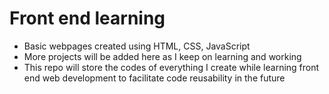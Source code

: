 # Front end learning
* Basic webpages created using HTML, CSS, JavaScript
* More projects will be added here as I keep on learning and working
* This repo will store the codes of everything I create while learning front end web development to facilitate code reusability in the future
